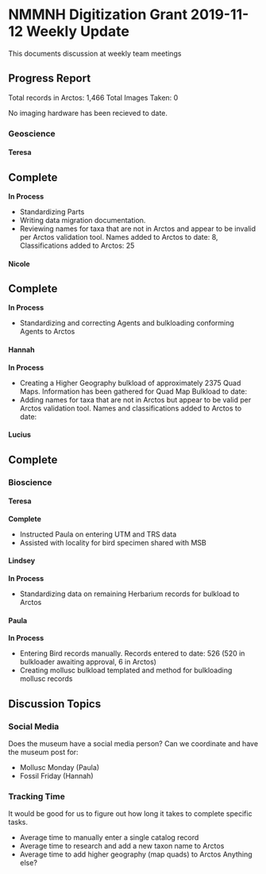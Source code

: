 # NMMNH Digitization Grant 2019-11-12 Weekly Update

This documents discussion at weekly team meetings

## Progress Report

Total records in Arctos: 1,466 
Total Images Taken: 0

No imaging hardware has been recieved to date.

### Geoscience
#### Teresa
**Complete**
 - 

**In Process**
 - Standardizing Parts
 - Writing data migration documentation.
 - Reviewing names for taxa that are not in Arctos and appear to be invalid per Arctos validation tool. Names added to Arctos to date: 8, Classifications added to Arctos: 25
 
#### Nicole
**Complete**
 - 
 
 **In Process**
 - Standardizing and correcting Agents and bulkloading conforming Agents to Arctos

#### Hannah
**In Process**
 - Creating a Higher Geography bulkload of approximately 2375 Quad Maps. Information has been gathered for Quad Map Bulkload to date: 
 - Adding names for taxa that are not in Arctos but appear to be valid per Arctos validation tool. Names and classifications added to Arctos to date: 
 
#### Lucius
**Complete**
 - 
 
### Bioscience
#### Teresa
**Complete**
 - Instructed Paula on entering UTM and TRS data
 - Assisted with locality for bird specimen shared with MSB
 
#### Lindsey
**In Process**
 - Standardizing data on remaining Herbarium records for bulkload to Arctos

#### Paula
**In Process**
 - Entering Bird records manually. Records entered to date: 526 (520 in bulkloader awaiting approval, 6 in Arctos)
 - Creating mollusc bulkload templated and method for bulkloading mollusc records
 
## Discussion Topics

### Social Media
Does the museum have a social media person? Can we coordinate and have the museum post for:
 - Mollusc Monday (Paula)
 - Fossil Friday (Hannah)
 
### Tracking Time
It would be good for us to figure out how long it takes to complete specific tasks.
 - Average time to manually enter a single catalog record
 - Average time to research and add a new taxon name to Arctos
 - Average time to add higher geography (map quads) to Arctos
Anything else?
